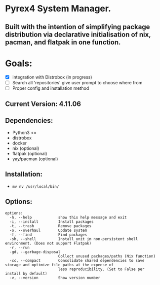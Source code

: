 # Pyrex4 System Manager.
## Built with the intention of simplifying package distribution via declarative initialisation of nix, pacman, and flatpak in one function.

# Goals:
- [x] integration with Distrobox (in progress)
- [ ] Search all 'repositories' give user prompt to choose where from
- [ ] Proper config and installation method
## Current Version: 4.11.06

## Dependencies:
- Python3 <=
- distrobox
- docker
- nix (optional)
- flatpak (optional)
- yay/pacman (optional)

## Installation: 
- `mv nv /usr/local/bin/`

## Options:
```
options:
  -h, --help            show this help message and exit
  -i, --install         Install packages
  -t, --trash           Remove packages
  -o, --overhaul        Update system
  -f, --find            Find packages
  -sh, --shell          Install unit in non-persistent shell environment. (Does not support Flatpak)
  -r, --run
  -gd, --garbage-disposal
                        Collect unused packages/paths (Nix function)
  -cc, --compact        Consolidate shared dependencies to save storage and optimize file paths at the expense of
                        less reproducibility. (Set to False per install by default)
  -v, --version         Show version number

```
